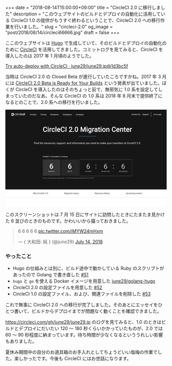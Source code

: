+++
date = "2018-08-14T15:00:00+09:00"
title = "CircleCI 2.0 に移行しました"
description = "このウェブサイトのビルドとデプロイの自動化に活用している CircleCI 1.0 の提供がもうすぐ終わるということで、CircleCI 2.0 への移行作業を行いました。"
slug = "circleci-2.0"
og_image = "post/2018/08/14/circleci66666.jpg"
draft = false
+++

ここのウェブサイトは <a href="https://gohugo.io/" title="The world’s fastest framework for building websites | Hugo">Hugo</a> で生成していて、そのビルドとデプロイの自動化のために <a href="https://circleci.com/" title="Continuous Integration and Delivery - CircleCI">CircleCI</a> を活用してきました。コミットログを見てみると、CircleCI を導入したのは 2017 年 1 月頃のようでした。

<a href="https://github.com/june29/june29.jp/commit/1d3bc5f1338a02e3dac8367db62ff7635fe9a937" title=":wrench: Try auto-deploy with CircleCI · june29/june29.jp@1d3bc5f">Try auto-deploy with CircleCI · june29/june29.jp@1d3bc5f</a>

当時は CircleCI 2.0 の Closed Beta が進行していたころですかね。2017 年 3 月には <a href="https://circleci.com/blog/circleci-2-0-beta-is-ready-for-your-builds/" title="CircleCI 2.0 Beta is Ready for Your Builds - CircleCI">CircleCI 2.0 Beta is Ready for Your Builds</a> という発表が出ていました。ぼくが CircleCI を導入したのはそのちょっと前で、無邪気に 1.0 系を設定してしまっていたのだなあ。そんな CircleCI の 1.0 系は 2018 年 8 月末で提供終了になるとのことで、2.0 系への移行を行いました。

<img src="/post/2018/08/14/circleci66666.jpg">

このスクリーンショットは 7 月 15 日にサイトに訪問したときにたまたま見かけた 6 並びのときのものです。かわいいから撮っておきました。

<blockquote class="twitter-tweet" data-lang="en"><p lang="und" dir="ltr">6 6 6 6 6 <a href="https://t.co/iMYW24mHxm">pic.twitter.com/iMYW24mHxm</a></p>&mdash; { 大和田: 純 } (@june29) <a href="https://twitter.com/june29/status/1018192807335362562?ref_src=twsrc%5Etfw">July 14, 2018</a></blockquote>
<script async src="https://platform.twitter.com/widgets.js" charset="utf-8"></script>

### やったこと

- Hugo の仕組みとは別に、ビルド途中で動かしている Ruby のスクリプトがあったので Golang で書き直した <a href="https://github.com/june29/june29.jp/pull/51" title="entries.json の生成スクリプトを Ruby から Go へ移植する by june29 · Pull Request #51 · june29/june29.jp">#51</a>
- `hugo` と `go` を使える Docker イメージを用意した <a href="https://hub.docker.com/r/june29/golang-hugo/" title="june29/golang-hugo - Docker Hub">june29/golang-hugo</a>
- CircleCI 2.0 の設定ファイルを用意した <a href="https://github.com/june29/june29.jp/pull/52" title="CircleCI 2.0 by june29 · Pull Request #52 · june29/june29.jp">#52</a>
- CircleCI 1.0 の設定ファイル、および、関連ファイルを削除した <a href="https://github.com/june29/june29.jp/pull/53" title="Thank you & Goodbye CircleCI 1.0 by june29 · Pull Request #53 · june29/june29.jp">#53</a>

これで無事に CircleCI 2.0 への移行が完了しました。そのあとにエッセイをひとつ書いて、ビルドからデプロイまでが問題なく動くことを確認できました。

<a href="https://circleci.com/gh/june29/june29.jp" title="CircleCI">https://circleci.com/gh/june29/june29.jp</a> のログを見てみると、1.0 のときはビルドとデプロイにだいたい 120 〜 180 秒くらいかかっていたものが、2.0 では 60 〜 90 秒程度に納まっています。待ち時間が少なくなるといううれしい影響もありました。

夏休み期間中の自分のお道具箱のお手入れとしてちょうどいい塩梅の作業でした。楽しかったです。今後も CircleCI にはお世話になります。
